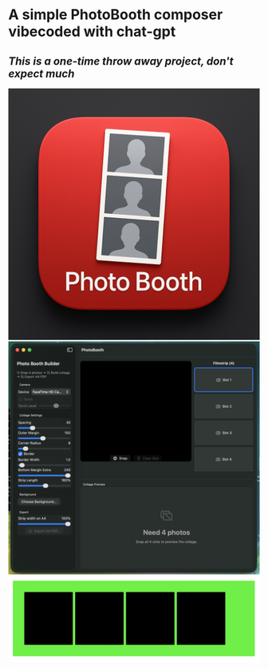# A simple PhotoBooth composer vibecoded with chat-gpt
## _This is a one-time throw away project, don't expect much_

![icon](https://github.com/topman365pro/Mac-Photo-Booth-Composer/blob/main/image.png?raw=true)
![Screenshoot](https://github.com/topman365pro/Mac-Photo-Booth-Composer/blob/main/ss.png?raw=true)
![Result](https://github.com/topman365pro/Mac-Photo-Booth-Composer/blob/main/1.png?raw=true)
